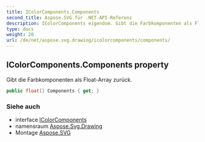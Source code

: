 ```yaml
---
title: IColorComponents.Components
second_title: Aspose.SVG für .NET-API-Referenz
description: IColorComponents eigendom. Gibt die Farbkomponenten als FloatArray zurück.
type: docs
weight: 20
url: /de/net/aspose.svg.drawing/icolorcomponents/components/
---
```

## IColorComponents.Components property

Gibt die Farbkomponenten als Float-Array zurück.

```csharp
public float[] Components { get; }
```

### Siehe auch

* interface [IColorComponents](../)
* namensraum [Aspose.Svg.Drawing](../../icolorcomponents/)
* Montage [Aspose.SVG](../../../)


